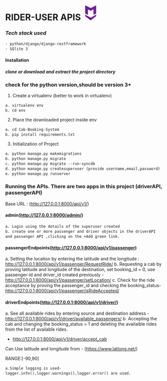 # RIDER-USER APIS ![alt text](https://github.com/adam-p/markdown-here/raw/master/src/common/images/icon48.png "Logo Title Text 1")

### _Tech stack used_
```
- python/django/django-restframework
- SQlite 3
```

#### Installation

##### clone or download and extract the project directory 

### check for the python version,should be version 3+

1. Create a virtualenv (better to work in virtualenv)  
```
a. virtualenv env
b. cd env
```
2. Place the downloaded project inside env
```
a. cd Cab-Booking-System
b. pip install requirements.txt
```
3. Initialization of Project
```
a. python manage.py makemigrations
b. python manage.py migrate
c. python manage.py migrate --run-syncdb
d. python manage.py createsuperuser (provide username,email,password)
e. python manage.py runserver
```
### Running the APIs. There are two apps in this project (driverAPI, passengerAPI)

Base URL :  (http://127.0.0.1:8000/api/v1/)

#### admin(http://127.0.0.1:8000/admin/)
```
a. Login using the details of the superuser created
b. create one or more passenger and driver objects in the driverAPI and passenger API ,clicking on the +Add green link.
``` 

#### passengerEndpoints(http://127.0.0.1:8000/api/v1/passenger)

a. Setting the location by entering the latitude and the longitude : <http://127.0.0.1:8000/api/v1/passenger/RequestRide/>
b. Requesting a cab by proving latitude and longitude of the destination, set booking_id = 0, use passenger-id and driver_id created previously - <http://127.0.0.1:8000/api/v1/passenger/setLocation/>
c.  Check for the ride acceptance by proving the passenger_id and checking the booking_status- <http://127.0.0.1:8000/api/v1/passenger/isRideAccepted/>


#### driverEndpoints(http://127.0.0.1:8000/api/v1/driver/)

a. See all available rides by entering source and destination address - <http://127.0.0.1:8000/api/v1/driver/available_passengers/>
b. Accepting the cab and changing the booking_status = 1 and deleting the availaible rides from the list of available rides.
- <http://127.0.0.1:8000/api/v1/driver/accept_cab>

Can Use latitude and longitude from - (<https://www.latlong.net/>) 

RANGE:[-90,90]

```
a.Simple logging is used-logger.info(),logger.warnings(),logger.error() are used.
```



